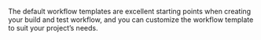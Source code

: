 The default workflow templates are excellent starting points when creating your build and test workflow, and you can customize the workflow template to suit your project’s needs.

